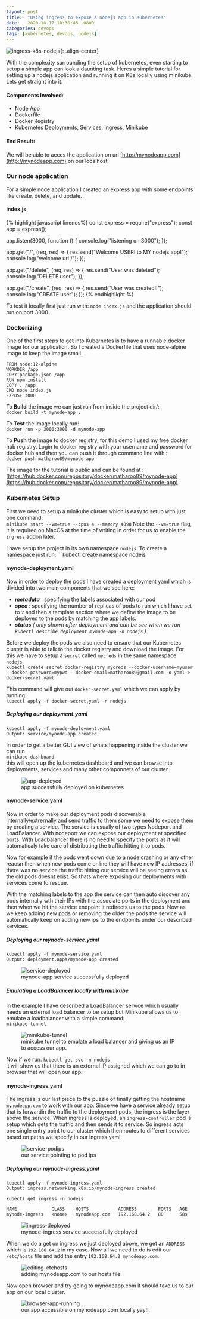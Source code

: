```yaml
---
layout: post
title:  "Using ingress to expose a nodejs app in Kubernetes"
date:   2020-10-17 10:30:45 -0800
categories: devops
tags: [kubernetes, devops, nodejs]
---
```

![ingress-k8s-nodejs](/assets/images/devops/nodeapp-demo/ingress-k8s-nodejs.jpg){: .align-center}

With the complexity surrounding the setup of kubernetes, even starting to setup a simple app can look a daunting task. Heres a simple tutorial for setting up a nodejs application and running it on K8s locally using minikube. Lets get straight into it.

#### Components involved:
- Node App
- Dockerfile
- Docker Registry
- Kubernetes Deployments, Services, Ingress, Minikube

#### End Result:
We will be able to acces the application on url [http://mynodeapp.com](http://mynodeapp.com) on our localhost.

### Our node application
For a simple node application I created an express app with some endpoints like create, delete, and update. 
#### index.js
{% highlight javascript linenos%}
const express = require("express");
const app = express();
 
app.listen(3000, function () {
  console.log("listening on 3000");
});
 
app.get("/", (req, res) => {
  res.send("Welcome USER! to MY nodejs app!");
  console.log("welcome url /");
});
 
app.get("/delete", (req, res) => {
  res.send("User was deleted");
  console.log("DELETE user");
});
 
app.get("/create", (req, res) => {
  res.send("User was created!!");
  console.log("CREATE user");
});
{% endhighlight %}

To test it locally first just run with:
`node index.js` 
and the application should run on port 3000.

### Dockerizing
One of the first steps to get into Kubernetes is to have a runnable docker image for our application. So I created a Dockerfile that uses node-alpine image to keep the image small.
```
FROM node:12-alpine
WORKDIR /app
COPY package.json /app
RUN npm install
COPY . /app
CMD node index.js
EXPOSE 3000
```
To **Build** the image we can just run from inside the project dir/:<br>
`docker build -t mynode-app .`

To **Test** the image locally run:<br>
`docker run -p 3000:3000 -d mynode-app`

To **Push** the image to docker registry, for this demo I used my free docker hub registry. Login to docker registry with your username and password for docker hub and then you can push it through command line with :<br>
`docker push matharoo89/mynode-app`

The image for the tutorial is public and can be found at : [https://hub.docker.com/repository/docker/matharoo89/mynode-app](https://hub.docker.com/repository/docker/matharoo89/mynode-app)

### Kubernetes Setup

First we need to setup a minikube cluster which is easy to setup with just one command:<br>
`minikube start --vm=true --cpus 4 --memory 4098`
Note the `--vm=true` flag, it is required on MacOS at the time of writing in order for us to enable the `ingress` addon later.

I have setup the project in its own namespace `nodejs`. To create a namespace just run:
```kubectl create namespace nodejs`

#### mynode-deployment.yaml
<script src="https://gist.github.com/matharoo/5f6360ca7688b403b64f715897d49d39.js"></script>
Now in order to deploy the pods I have created a deployment yaml which is divided into two main components that we see here:
- <em>**metadata**</em> : specifying the labels associated with our pod
- <em>**spec**</em> : specifying the number of replicas of pods to run which I have set to `2` and then a template section where we define the image to be deployed to the pods by matching the app labels.
- <em>**status** ( only shown after deployment and can be see when we run `kubectl describe deployment mynode-app -n nodejs` )</em>



Before we deploy the pods we also need to ensure that our Kubernetes cluster is able to talk to the docker registry and download the image. For this we have to setup a `secret` called `mycreds` in the same namespace `nodejs`.<br>
`kubectl create secret docker-registry mycreds --docker-username=myuser --docker-password=mypwd --docker-email=matharoo89@gmail.com -o yaml > docker-secret.yaml`<br>

This command will give out `docker-secret.yaml` which we can apply by running:<br>
`kubectl apply -f docker-secret.yaml -n nodejs`

##### Deploying our deployment.yaml
```
kubectl apply -f mynode-deployment.yaml
Output: service/mynode-app created
```

In order to get a better GUI view of whats happening inside the cluster we can run <br>
`minikube dashboard`<br>
this will open up the kubernetes dashboard and we can browse into deployments, services and many other componnets of our cluster.

<figure class="align-center">
  <img src="{{ '/assets/images/devops/nodeapp-demo/deployments.png' | absolute_url }}" alt="app-deployed">
  <figcaption>app successfully deployed on kubernetes</figcaption>
</figure>

#### mynode-service.yaml
<script src="https://gist.github.com/matharoo/edf0385022df897ee02b480bab0b3b56.js"></script>
Now in order to make our deployment pods discoverable internally/extrernally and send traffic to them some we need to expose them by creating a service. The service is usually of two types Nodeport and LoadBalancer. With nodeport we can expose our deployment at specified ports. With Loadbalancer there is no need to specify the ports as it will automaticaly take care of distributing the traffic hitting it to pods. 

Now for example if the pods went down due to a node crashing or any other reaosn then when new pods come online they will have new IP addresses, if there was no service the traffic hitting our service will be seeing errors as the old pods doesnt exist. So thats where exposing our deployments with services come to rescue.

With the matching labels to the app the service can then auto discover any pods internally wth their IPs with the associate ports in the deployment and then when we hit the service endpoint it redirects us to the pods. Now as we keep adding new pods or removing the older the pods the service will automatically keep on adding new ips to the endpoints under our described services.

##### Deploying our mynode-service.yaml
```
kubectl apply -f mynode-service.yaml
Output: deployment.apps/mynode-app created
```

<figure class="align-center">
  <img src="{{ '/assets/images/devops/nodeapp-demo/services.png' | absolute_url }}" alt="service-deployed">
  <figcaption>mynode-app service successfully deployed</figcaption>
</figure>

##### **Emulating a LoadBalancer locally with minikube**<br>
In the example I have described a LoadBalancer service which usually needs an external load balancer to be setup but Minikube allows us to emulate a loadbalancer with a simple command:<br>
`minikube tunnel`

<figure class="align-center">
  <img src="{{ '/assets/images/devops/nodeapp-demo/minikube-tunnel.png' | absolute_url }}" alt="minikube-tunnel">
  <figcaption>minikube tunnel to emulate a load balancer and giving us an IP to access our app.</figcaption>
</figure>

Now if we run:
`kubectl get svc -n nodejs`<br>
it will show us that there is an external IP assigned which we can go to in browser that will open our app.

#### mynode-ingress.yaml
<script src="https://gist.github.com/matharoo/de950b5d9ba935ee5089a57ab98da352.js"></script>

The ingress is our last piece to the puzzle of finally getting the hostname `mynodeapp.com` to work with our app. Since we have a service already setup that is forwardin the traffic to the deployment pods, the ingress is the layer above the service. When ingress is deployed, an `ingress-controller` pod is setup which gets the traffic and then sends it to service. So ingress acts one single entry point to our cluster which then routes to different services based on paths we 
specify in our ingress.yaml.

<figure class="align-center">
  <img src="{{ '/assets/images/devops/nodeapp-demo/service-podips.jpg' | absolute_url }}" alt="service-podips">
  <figcaption>our service pointing to pod ips</figcaption>
</figure>

##### Deploying our mynode-ingress.yaml
```
kubectl apply -f mynode-ingress.yaml
Output: ingress.networking.k8s.io/mynode-ingress created

kubectl get ingress -n nodejs

NAME             CLASS    HOSTS           ADDRESS        PORTS   AGE
mynode-ingress   <none>   mynodeapp.com   192.168.64.2   80      58s
```

<figure class="align-center">
  <img src="{{ '/assets/images/devops/nodeapp-demo/ingress.png' | absolute_url }}" alt="ingress-deployed">
  <figcaption>mynode-ingress service successfully deployed</figcaption>
</figure>

When we do a get on ingress we just deployed above, we get an `ADDRESS` which is `192.168.64.2` in my case. Now all we need to do is edit our `/etc/hosts` file and add the entry `192.168.64.2 mynodeapp.com`. 

<figure class="align-center">
  <img src="{{ '/assets/images/devops/nodeapp-demo/etchosts.png' | absolute_url }}" alt="editing-etchosts">
  <figcaption>adding mynodeapp.com to our hosts file</figcaption>
</figure>

Now open browser and try going to mynodeapp.com it should take us to our app on our local cluster.

<figure class="align-center">
  <img src="{{ '/assets/images/devops/nodeapp-demo/browser-app-running.png' | absolute_url }}" alt="browser-app-running">
  <figcaption>our app accessible on mynodeapp.com locally yay!!</figcaption>
</figure>
